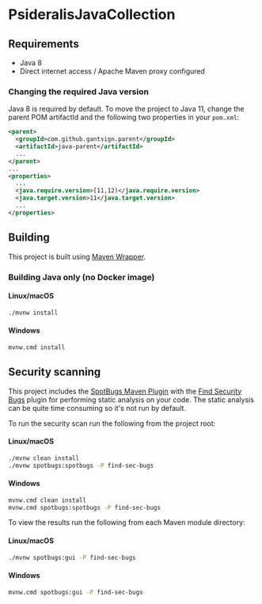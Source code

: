 # PsideralisJavaCollection

## Requirements

* Java 8
* Direct internet access / Apache Maven proxy configured

### Changing the required Java version

Java 8 is required by default. To move the project to Java 11, change the parent POM artifactId and
the following two properties in your `pom.xml`:

```xml
<parent>
  <groupId>com.github.gantsign.parent</groupId>
  <artifactId>java-parent</artifactId>
  ...
</parent>
...
<properties>
  ...
  <java.require.version>[11,12)</java.require.version>
  <java.target.version>11</java.target.version>
  ...
</properties>
```

## Building

This project is built using [Maven Wrapper](https://github.com/takari/maven-wrapper).

### Building Java only (no Docker image)

#### Linux/macOS

```bash
./mvnw install
```

#### Windows

```bash
mvnw.cmd install
```

## Security scanning

This project includes the [SpotBugs Maven Plugin](https://spotbugs.github.io/spotbugs-maven-plugin)
with the [Find Security Bugs](https://find-sec-bugs.github.io) plugin for performing static analysis
on your code. The static analysis can be quite time consuming so it's not run by default.

To run the security scan run the following from the project root:

#### Linux/macOS

```bash
./mvnw clean install
./mvnw spotbugs:spotbugs -P find-sec-bugs
```

#### Windows

```bash
mvnw.cmd clean install
mvnw.cmd spotbugs:spotbugs -P find-sec-bugs
```

To view the results run the following from each Maven module directory:

#### Linux/macOS

```bash
./mvnw spotbugs:gui -P find-sec-bugs
```

#### Windows

```bash
mvnw.cmd spotbugs:gui -P find-sec-bugs
```

